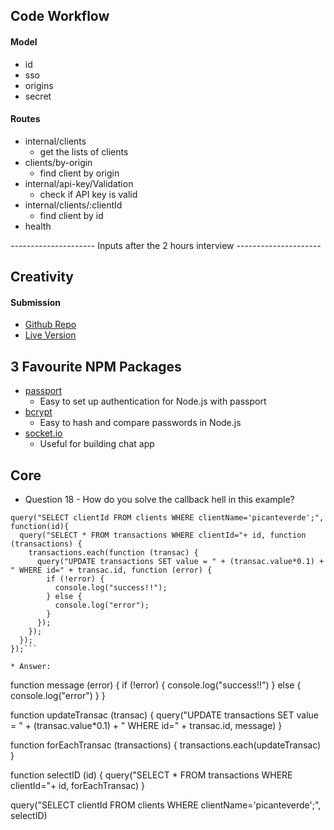 ## Code Workflow

#### Model
* id
* sso
* origins
* secret

#### Routes
* internal/clients
  - get the lists of clients
* clients/by-origin
  - find client by origin
* internal/api-key/Validation
  - check if API key is valid
* internal/clients/:clientId
  - find client by id
* health

--------------------- Inputs after the 2 hours interview ---------------------
## Creativity

#### Submission
* [Github Repo](https://github.com/shumin13/aaweather)
* [Live Version](https://airasiaw.herokuapp.com/)


## 3 Favourite NPM Packages
* [passport](http://passportjs.org/)
  - Easy to set up authentication for Node.js with passport
* [bcrypt](https://github.com/kelektiv/node.bcrypt.js)
  - Easy to hash and compare passwords in Node.js
* [socket.io](https://socket.io/)
  - Useful for building chat app

## Core
* Question 18 - How do you solve the callback hell in this example?
```
query("SELECT clientId FROM clients WHERE clientName='picanteverde';", function(id){
  query("SELECT * FROM transactions WHERE clientId="+ id, function (transactions) {
    transactions.each(function (transac) {
      query("UPDATE transactions SET value = " + (transac.value*0.1) + " WHERE id=" + transac.id, function (error) {
        if (!error) {
          console.log("success!!");
        } else {
          console.log("error");
        }
      });
    });
  });
});```

* Answer:

```
function message (error) {
  if (!error) {
    console.log("success!!")
  } else {
    console.log("error")
  }
}

function updateTransac (transac) {
  query("UPDATE transactions SET value = " + (transac.value*0.1) + " WHERE id=" + transac.id, message)
}

function forEachTransac (transactions) {
  transactions.each(updateTransac)
}

function selectID (id) {
  query("SELECT * FROM transactions WHERE clientId="+ id, forEachTransac)
}

query("SELECT clientId FROM clients WHERE clientName='picanteverde';", selectID)
```
